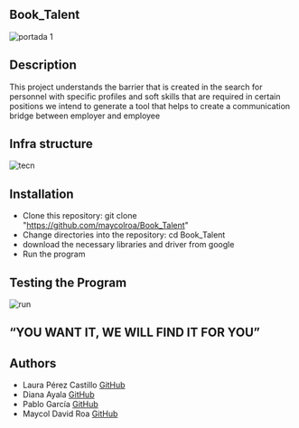 ## Book_Talent ##

![portada 1](https://user-images.githubusercontent.com/85509333/177764684-416660ea-878c-47e7-83e9-60726450dc3e.jpg)

## Description ##

This project understands the barrier that is created in the search for personnel with specific profiles and soft skills that are required in certain positions we intend to generate a tool that helps to create a communication bridge between employer and employee

## Infra structure ##

![tecn](https://user-images.githubusercontent.com/85509333/177769045-440710f1-6f7f-47cb-84ac-9dc3b14c6cf1.jpeg)

## Installation

* Clone this repository: git clone "https://github.com/maycolroa/Book_Talent"
* Change directories into the repository: cd Book_Talent
* download the necessary libraries and driver from google
* Run the program
## Testing the Program

![run](https://user-images.githubusercontent.com/85509333/177771613-47667fbb-fad6-4468-b8dd-1ad6dd8b5c1a.jpeg)

## “YOU WANT IT, WE WILL FIND IT FOR YOU”
## Authors

* Laura Pérez Castillo [GitHub](https://github.com/lperezcas16)
* Diana Ayala [GitHub](https://github.com/dmac24)
* Pablo García [GitHub](https://github.com/PabloOsorix)
* Maycol David Roa [GitHub](https://github.com/maycolroa)
